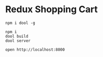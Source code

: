 Redux Shopping Cart
======

```
npm i dool -g

npm i
dool build
dool server

open http://localhost:8000
```